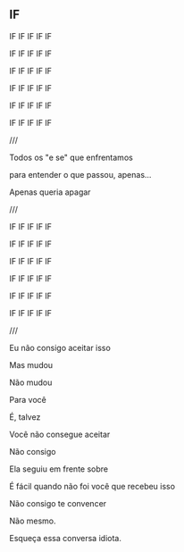 ## IF

IF IF IF IF IF

IF IF IF IF IF

IF IF IF IF IF

IF IF IF IF IF

IF IF IF IF IF

IF IF IF IF IF

///

Todos os "e se" que enfrentamos

para entender o que passou, apenas...

Apenas queria apagar

///

IF IF IF IF IF

IF IF IF IF IF

IF IF IF IF IF

IF IF IF IF IF

IF IF IF IF IF

IF IF IF IF IF

///

Eu não consigo aceitar isso

Mas mudou

Não mudou

Para você

É, talvez

Você não consegue aceitar

Não consigo

Ela seguiu em frente sobre

É fácil quando não foi você que recebeu isso

Não consigo te convencer

Não mesmo.

Esqueça essa conversa idiota.



